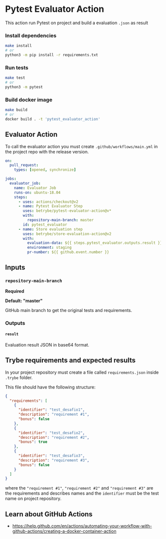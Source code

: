 # Pytest Evaluator Action

This action run Pytest on project and build a evaluation `.json` as result

### Install dependencies

```sh
make install
# or
python3 -m pip install -r requirements.txt
```

### Run tests

```sh
make test
# or
python3 -m pytest
```

### Build docker image

```sh
make build
# or
docker build . -t 'pytest_evaluator_action'
```

## Evaluator Action

To call the evaluator action you must create `.github/workflows/main.yml` in the project repo with the release version.

```yml
on:
  pull_request:
    types: [opened, synchronize]

jobs:
  evaluator_job:
    name: Evaluator Job
    runs-on: ubuntu-18.04
    steps:
      - uses: actions/checkout@v2
      - name: Pytest Evaluator Step
        uses: betrybe/pytest-evaluator-action@v*
        with:
          repository-main-branch: master
        id: pytest_evaluator
      - name: Store evaluation step
        uses: betrybe/store-evaluation-action@v2
        with:
          evaluation-data: ${{ steps.pytest_evaluator.outputs.result }}
          environment: staging
          pr-number: ${{ github.event.number }}

```

## Inputs

### `repository-main-branch`

**Required**

**Default: "master"**

GitHub main branch to get the original tests and requirements.

### Outputs

#### `result`

Evaluation result JSON in base64 format.

## Trybe requirements and expected results

In your project repository must create a file called `requirements.json` inside `.trybe` folder.

This file should have the following structure:

```json
{
  "requirements": [
    {
      "identifier": "test_desafio1",
      "description": "requirement #1",
      "bonus": false
    },
    {
      "identifier": "test_desafio2",
      "description": "requirement #2",
      "bonus": true
    },
    {
      "identifier": "test_desafio3",
      "description": "requirement #3",
      "bonus": false
    }
  ]
}
```

where the `"requirement #1"`, `"requirement #2"` and `"requirement #3"` are the requirements and describes names and the `identifier` must be the test name on project repository.

## Learn about GitHub Actions

- https://help.github.com/en/actions/automating-your-workflow-with-github-actions/creating-a-docker-container-action
